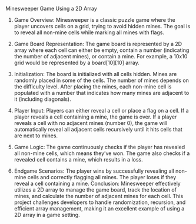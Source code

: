 Minesweeper Game Using a 2D Array
1. Game Overview:
Minesweeper is a classic puzzle game where the player uncovers cells on a grid, trying to avoid hidden mines. The goal is to reveal all non-mine cells while marking all mines with flags.

2. Game Board Representation:
The game board is represented by a 2D array where each cell can either be empty, contain a number (indicating the number of adjacent mines), or contain a mine.
For example, a 10x10 grid would be represented by a board[10][10] array.
3. Initialization:
The board is initialized with all cells hidden.
Mines are randomly placed in some of the cells. The number of mines depends on the difficulty level.
After placing the mines, each non-mine cell is populated with a number that indicates how many mines are adjacent to it (including diagonals).
4. Player Input:
Players can either reveal a cell or place a flag on a cell.
If a player reveals a cell containing a mine, the game is over.
If a player reveals a cell with no adjacent mines (number 0), the game will automatically reveal all adjacent cells recursively until it hits cells that are next to mines.
5. Game Logic:
The game continuously checks if the player has revealed all non-mine cells, which means they’ve won.
The game also checks if a revealed cell contains a mine, which results in a loss.
6. Endgame Scenarios:
The player wins by successfully revealing all non-mine cells and correctly flagging all mines.
The player loses if they reveal a cell containing a mine.
Conclusion:
Minesweeper effectively utilizes a 2D array to manage the game board, track the location of mines, and calculate the number of adjacent mines for each cell. This project challenges developers to handle randomization, recursion, and efficient array management, making it an excellent example of using a 2D array in a game setting.
